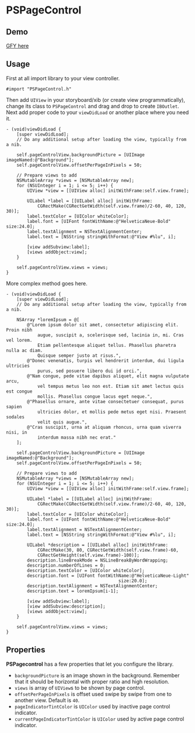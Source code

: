 # PSPageControl

## Demo
[GFY here](http://gfycat.com/IllinformedDismalEland)

## Usage
First at all import library to your view controller.
```objc
#import "PSPageControl.h"
```

Then add `UIView` in your storyboard/xib (or create view programmatically), change its class to `PSPageControl` and drag and drop to create `IBOutlet`. Next add proper code to your `viewDidLoad` or another place where you need it.
```objc
- (void)viewDidLoad {
    [super viewDidLoad];
    // Do any additional setup after loading the view, typically from a nib.

    self.pageControlView.backgroundPicture = [UIImage imageNamed:@"Background"];
    self.pageControlView.offsetPerPageInPixels = 50;

    // Prepare views to add
    NSMutableArray *views = [NSMutableArray new];
    for (NSUInteger i = 1; i <= 5; i++) {
        UIView *view = [[UIView alloc] initWithFrame:self.view.frame];

        UILabel *label = [[UILabel alloc] initWithFrame:
            CGRectMake(CGRectGetWidth(self.view.frame)/2-60, 40, 120, 30)];
        label.textColor = [UIColor whiteColor];
        label.font = [UIFont fontWithName:@"HelveticaNeue-Bold" size:24.0];
        label.textAlignment = NSTextAlignmentCenter;
        label.text = [NSString stringWithFormat:@"View #%lu", i];

        [view addSubview:label];
        [views addObject:view];
    }

    self.pageControlView.views = views;
}
```

More complex method goes here.
```objc
- (void)viewDidLoad {
    [super viewDidLoad];
    // Do any additional setup after loading the view, typically from a nib.

    NSArray *loremIpsum = @[
        @"Lorem ipsum dolor sit amet, consectetur adipiscing elit. Proin nibh
            augue, suscipit a, scelerisque sed, lacinia in, mi. Cras vel lorem.
            Etiam pellentesque aliquet tellus. Phasellus pharetra nulla ac diam.
            Quisque semper justo at risus.",
        @"Donec venenatis, turpis vel hendrerit interdum, dui ligula ultricies
            purus, sed posuere libero dui id orci.",
        @"Nam congue, pede vitae dapibus aliquet, elit magna vulputate arcu,
            vel tempus metus leo non est. Etiam sit amet lectus quis est congue
            mollis. Phasellus congue lacus eget neque.",
        @"Phasellus ornare, ante vitae consectetuer consequat, purus sapien
            ultricies dolor, et mollis pede metus eget nisi. Praesent sodales
            velit quis augue.",
        @"Cras suscipit, urna at aliquam rhoncus, urna quam viverra nisi, in
            interdum massa nibh nec erat."
    ];

    self.pageControlView.backgroundPicture = [UIImage imageNamed:@"Background"];
    self.pageControlView.offsetPerPageInPixels = 50;

    // Prepare views to add
    NSMutableArray *views = [NSMutableArray new];
    for (NSUInteger i = 1; i <= 5; i++) {
        UIView *view = [[UIView alloc] initWithFrame:self.view.frame];

        UILabel *label = [[UILabel alloc] initWithFrame:
            CGRectMake(CGRectGetWidth(self.view.frame)/2-60, 40, 120, 30)];
        label.textColor = [UIColor whiteColor];
        label.font = [UIFont fontWithName:@"HelveticaNeue-Bold" size:24.0];
        label.textAlignment = NSTextAlignmentCenter;
        label.text = [NSString stringWithFormat:@"View #%lu", i];

        UILabel *description = [[UILabel alloc] initWithFrame:
            CGRectMake(30, 80, CGRectGetWidth(self.view.frame)-60,
            CGRectGetHeight(self.view.frame)-100)];
        description.lineBreakMode = NSLineBreakByWordWrapping;
        description.numberOfLines = 0;
        description.textColor = [UIColor whiteColor];
        description.font = [UIFont fontWithName:@"HelveticaNeue-Light"
                                           size:20.0];
        description.textAlignment = NSTextAlignmentCenter;
        description.text = loremIpsum[i-1];

        [view addSubview:label];
        [view addSubview:description];
        [views addObject:view];
    }

    self.pageControlView.views = views;
}
```

## Properties
**PSPagecontrol** has a few properties that let you configure the library.

* `backgroundPicture` is an image shown in the background. Remember that it should be horizontal with proper ratio and high resolution.
* `views` is array of `UIView`s to be shown by page control.
* `offsetPerPageInPixels` is offset used swipe by swipe from one to another view. Default is `40`.
* `pageIndicatorTintColor` is `UIColor` used by inactive page control indicator.
* `currentPageIndicatorTintColor` is `UIColor` used by active page control indicator.
